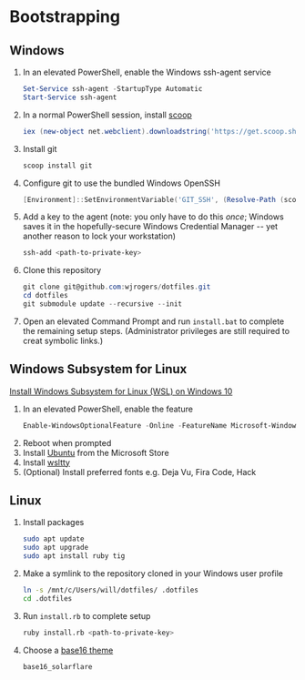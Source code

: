 # Bootstrapping

## Windows

1. In an elevated PowerShell, enable the Windows ssh-agent service
    ```powershell
    Set-Service ssh-agent -StartupType Automatic
    Start-Service ssh-agent
    ```
1. In a normal PowerShell session, install [scoop](https://github.com/lukesampson/scoop)
    ```powershell
    iex (new-object net.webclient).downloadstring('https://get.scoop.sh')
    ```
1. Install git
    ```powershell
    scoop install git
    ```
1. Configure git to use the bundled Windows OpenSSH
    ```powershell
    [Environment]::SetEnvironmentVariable('GIT_SSH', (Resolve-Path (scoop which ssh)), 'USER')
    ```
1. Add a key to the agent (note: you only have to do this _once_; Windows saves it in the hopefully-secure Windows Credential Manager -- yet another reason to lock your workstation)
    ```powershell
    ssh-add <path-to-private-key>
    ```
1. Clone this repository
    ```powershell
    git clone git@github.com:wjrogers/dotfiles.git
    cd dotfiles
    git submodule update --recursive --init
    ```
1. Open an elevated Command Prompt and run `install.bat` to complete the remaining setup steps. (Administrator privileges are still required to creat symbolic links.)

## Windows Subsystem for Linux

[Install Windows Subsystem for Linux (WSL) on Windows 10](https://docs.microsoft.com/en-us/windows/wsl/install-win10)

1. In an elevated PowerShell, enable the feature
    ```powershell
    Enable-WindowsOptionalFeature -Online -FeatureName Microsoft-Windows-Subsystem-Linux
    ```
1. Reboot when prompted
1. Install [Ubuntu](https://www.microsoft.com/store/p/ubuntu/9nblggh4msv6) from the Microsoft Store
1. Install [wsltty](https://github.com/mintty/wsltty)
1. (Optional) Install preferred fonts e.g. Deja Vu, Fira Code, Hack

## Linux

1. Install packages
    ```sh
    sudo apt update
    sudo apt upgrade
    sudo apt install ruby tig
    ```
1. Make a symlink to the repository cloned in your Windows user profile
    ```sh
    ln -s /mnt/c/Users/will/dotfiles/ .dotfiles
    cd .dotfiles
    ```
1. Run `install.rb` to complete setup
    ```sh
    ruby install.rb <path-to-private-key>
    ```
1. Choose a [base16 theme](http://chriskempson.com/projects/base16/)
    ```sh
    base16_solarflare
    ```
